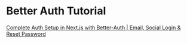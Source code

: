 # Better Auth Tutorial

[Complete Auth Setup in Next.js with Better-Auth | Email, Social Login & Reset Password](https://www.youtube.com/watch?v=n6rP9d3RWo8&t=222s)

